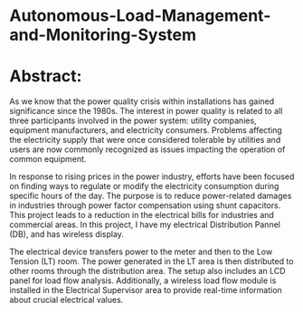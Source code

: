 # Autonomous-Load-Management-and-Monitoring-System

# Abstract:
As we know that the power quality crisis within installations has gained significance since the 1980s. The interest in power quality is related to all three participants involved in the power system: utility companies, equipment manufacturers, and electricity consumers. Problems affecting the electricity supply that were once considered tolerable by utilities and users are now commonly recognized as issues impacting the operation of common equipment.

In response to rising prices in the power industry, efforts have been focused on finding ways to regulate or modify the electricity consumption during specific hours of the day.
The purpose is to reduce power-related damages in industries through power factor compensation using shunt capacitors. This project leads to a reduction in the electrical bills for industries and commercial areas. In this project, I have my electrical Distribution Pannel (DB), and has wireless display.

The electrical device transfers power to the meter and then to the Low Tension (LT) room. The power generated in the LT area is then distributed to other rooms through the distribution area. The setup also includes an LCD panel for load flow analysis. Additionally, a wireless load flow module is installed in the Electrical Supervisor area to provide real-time information about crucial electrical values.
